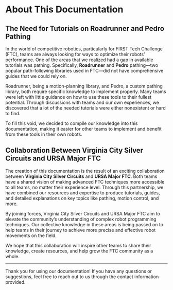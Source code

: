 # About This Documentation

## The Need for Tutorials on Roadrunner and Pedro Pathing

In the world of competitive robotics, particularly for FIRST Tech Challenge (FTC), teams are always looking for ways to optimize their robots’ performance. One of the areas that we realized had a gap in available tutorials was pathing. Specifically, **Roadrunner** and **Pedro** pathing—two popular path-following libraries used in FTC—did not have comprehensive guides that we could rely on. 

Roadrunner, being a motion-planning library, and Pedro, a custom pathing library, both require specific knowledge to implement properly. Many teams were left with little guidance on how to use these tools to their fullest potential. Through discussions with teams and our own experiences, we discovered that a lot of the needed tutorials were either nonexistent or hard to find. 

To fill this void, we decided to compile our knowledge into this documentation, making it easier for other teams to implement and benefit from these tools in their own robots.

## Collaboration Between Virginia City Silver Circuits and URSA Major FTC

The creation of this documentation is the result of an exciting collaboration between **Virginia City Silver Circuits** and **URSA Major FTC**. Both teams have a shared vision of making advanced FTC techniques more accessible to all teams, no matter their experience level. Through this partnership, we have combined our resources and expertise to produce tutorials, guides, and detailed explanations on key topics like pathing, motion control, and more.

By joining forces, Virginia City Silver Circuits and URSA Major FTC aim to elevate the community’s understanding of complex robot programming techniques. Our collective knowledge in these areas is being passed on to help teams in their journey to achieve more precise and effective robot movements on the field.

We hope that this collaboration will inspire other teams to share their knowledge, create resources, and help grow the FTC community as a whole.

---

Thank you for using our documentation! If you have any questions or suggestions, feel free to reach out to us through the contact information provided.

